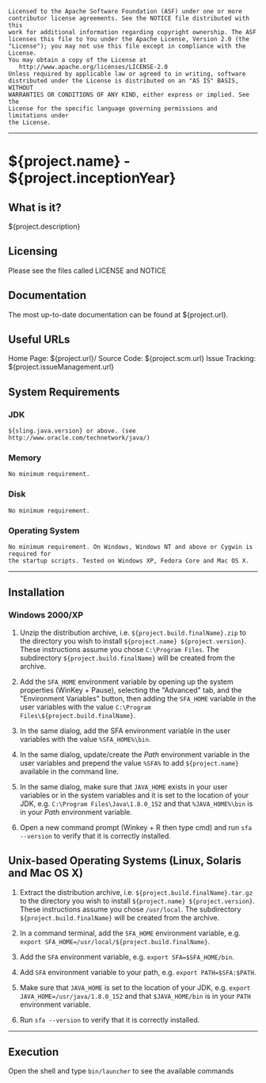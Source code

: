 ```
Licensed to the Apache Software Foundation (ASF) under one or more
contributor license agreements. See the NOTICE file distributed with this
work for additional information regarding copyright ownership. The ASF
licenses this file to You under the Apache License, Version 2.0 (the
"License"); you may not use this file except in compliance with the License.
You may obtain a copy of the License at
   http://www.apache.org/licenses/LICENSE-2.0
Unless required by applicable law or agreed to in writing, software
distributed under the License is distributed on an "AS IS" BASIS, WITHOUT
WARRANTIES OR CONDITIONS OF ANY KIND, either express or implied. See the
License for the specific language governing permissions and limitations under
the License.
```

-----

# ${project.name} - ${project.inceptionYear}

## What is it?

  ${project.description}

## Licensing

  Please see the files called LICENSE and NOTICE

## Documentation

  The most up-to-date documentation can be found at ${project.url}.

## Useful URLs

  Home Page:          ${project.url}/
  Source Code:        ${project.scm.url}
  Issue Tracking:     ${project.issueManagement.url}

## System Requirements

### JDK

    ${sling.java.version} or above. (see http://www.oracle.com/technetwork/java/)

### Memory

    No minimum requirement.

### Disk

    No minimum requirement.

###  Operating System

    No minimum requirement. On Windows, Windows NT and above or Cygwin is required for
    the startup scripts. Tested on Windows XP, Fedora Core and Mac OS X.

---

## Installation

### Windows 2000/XP

  1) Unzip the distribution archive, i.e. `${project.build.finalName}.zip` to the directory you wish to install `${project.name} ${project.version}`.
These instructions assume you chose `C:\Program Files`.
The subdirectory `${project.build.finalName}` will be created from the archive.

  2) Add the `SFA_HOME` environment variable by opening up the system properties (WinKey + Pause), selecting the "Advanced" tab, and the "Environment Variables" button, then adding the `SFA_HOME` variable in the user variables with the value `C:\Program Files\${project.build.finalName}`.

  3) In the same dialog, add the SFA environment variable in the user variables with the value `%SFA_HOME%\bin`.

  4) In the same dialog, update/create the _Path_ environment variable in the user variables and prepend the value `%SFA%` to add `${project.name}` available in the command line.

  5) In the same dialog, make sure that `JAVA_HOME` exists in your user variables or in the system variables and it is set to the location of your JDK, e.g. `C:\Program Files\Java\1.8.0_152` and that `%JAVA_HOME%\bin` is in your _Path_ environment variable.

  6) Open a new command prompt (Winkey + R then type cmd) and run `sfa --version` to verify that it is correctly installed.

## Unix-based Operating Systems (Linux, Solaris and Mac OS X)

  1) Extract the distribution archive, i.e. `${project.build.finalName}.tar.gz` to the directory you wish to install `${project.name} ${project.version}`.
These instructions assume you chose `/usr/local`.
The subdirectory `${project.build.finalName}` will be created from the archive.

  2) In a command terminal, add the `SFA_HOME` environment variable, e.g.
        `export SFA_HOME=/usr/local/${project.build.finalName}`.

  3) Add the `SFA` environment variable, e.g. `export SFA=$SFA_HOME/bin`.

  4) Add `SFA` environment variable to your path, e.g. `export PATH=$SFA:$PATH`.

  5) Make sure that `JAVA_HOME` is set to the location of your JDK, e.g. `export JAVA_HOME=/usr/java/1.8.0_152` and that `$JAVA_HOME/bin` is in your `PATH` environment variable.

  6) Run `sfa --version` to verify that it is correctly installed.

---

## Execution

  Open the shell and type `bin/launcher` to see the available commands

